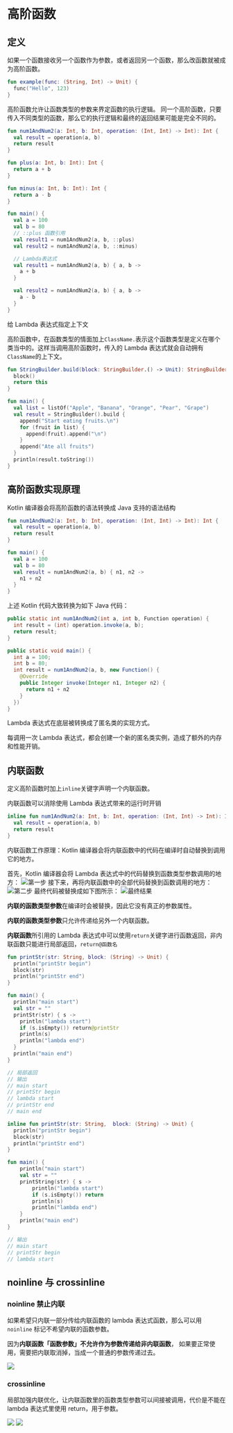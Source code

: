 # 高阶函数

## 定义

如果一个函数接收另一个函数作为参数，或者返回另一个函数，那么改函数就被成为高阶函数。

```kotlin
fun example(func: (String, Int) -> Unit) {
  func("Hello", 123)
}
```

高阶函数允许让函数类型的参数来界定函数的执行逻辑。
同一个高阶函数，只要传入不同类型的函数，那么它的执行逻辑和最终的返回结果可能是完全不同的。

```kotlin
fun num1AndNum2(a: Int, b: Int, operation: (Int, Int) -> Int): Int {
  val result = operation(a, b)
  return result
}

fun plus(a: Int, b: Int): Int {
  return a + b
}

fun minus(a: Int, b: Int): Int {
  return a - b
}

fun main() {
  val a = 100
  val b = 80
  // ::plus 函数引用
  val result1 = num1AndNum2(a, b, ::plus)
  val result2 = num1AndNum2(a, b, ::minus)

  // Lambda表达式
  val result1 = num1AndNum2(a, b) { a, b ->
    a + b
  }

  val result2 = num1AndNum2(a, b) { a, b ->
    a - b
  }
}
```

给 Lambda 表达式指定上下文

高阶函数中，在函数类型的情面加上`ClassName.`表示这个函数类型是定义在哪个类当中的。这样当调用高阶函数时，传入的 Lambda 表达式就会自动拥有`ClassName`的上下文。

```kotlin
fun StringBuilder.build(block: StringBuilder.() -> Unit): StringBuilder {
  block()
  return this
}

fun main() {
  val list = listOf("Apple", "Banana", "Orange", "Pear", "Grape")
  val result = StringBuilder().build {
    append("Start eating fruits.\n")
    for (fruit in list) {
      append(fruit).append("\n")
    }
    append("Ate all fruits")
  }
  println(result.toString())
}
```

## 高阶函数实现原理

Kotlin 编译器会将高阶函数的语法转换成 Java 支持的语法结构

```kotlin
fun num1AndNum2(a: Int, b: Int, operation: (Int, Int) -> Int): Int {
  val result = operation(a, b)
  return result
}

fun main() {
  val a = 100
  val b = 80
  val result = num1AndNum2(a, b) { n1, n2 ->
    n1 + n2
  }
}
```

上述 Kotlin 代码大致转换为如下 Java 代码：

```java
public static int num1AndNum2(int a, int b, Function operation) {
  int result = (int) operation.invoke(a, b);
  return result;
}

public static void main() {
  int a = 100;
  int b = 80;
  int result = num1AndNum2(a, b, new Function() {
    @Override
    public Integer invoke(Integer n1, Integer n2) {
      return n1 + n2
    }
  })
}
```

Lambda 表达式在底层被转换成了匿名类的实现方式。

每调用一次 Lambda 表达式，都会创建一个新的匿名类实例，造成了额外的内存和性能开销。

## 内联函数

定义高阶函数时加上`inline`关键字声明一个内联函数。

内联函数可以消除使用 Lambda 表达式带来的运行时开销

```kotlin
inline fun num1AndNum2(a: Int, b: Int, operation: (Int, Int) -> Int): Int {
  val result = operation(a, b)
  return result
}
```

内联函数工作原理：Kotlin 编译器会将内联函数中的代码在编译时自动替换到调用它的地方。

首先，Kotlin 编译器会将 Lambda 表达式中的代码替换到函数类型参数调用的地方：
![第一步](./assets/011.png)
接下来，再将内联函数中的全部代码替换到函数调用的地方：
![第二步](./assets/012.png)
最终代码被替换成如下图所示：
![最终结果](./assets/013.png)

**内联的函数类型参数**在编译时会被替换，因此它没有真正的参数属性。

**内联的函数类型参数**只允许传递给另外一个内联函数。

**内联函数**所引用的 Lambda 表达式中可以使用`return`关键字进行函数返回，非内联函数只能进行局部返回，`return@函数名`

```kotlin
fun printStr(str: String, block: (String) -> Unit) {
  println("printStr begin")
  block(str)
  println("printStr end")
}

fun main() {
  println("main start")
  val str = ""
  printStr(str) { s ->
    println("lambda start")
    if (s.isEmpty()) return@printStr
    println(s)
    println("lambda end")
  }
  println("main end")
}

// 局部返回
// 输出
// main start
// printStr begin
// lambda start
// printStr end
// main end
```

```kotlin
inline fun printStr(str: String,  block: (String) -> Unit) {
  println("printStr begin")
  block(str)
  println("printStr end")
}

fun main() {
    println("main start")
    val str = ""
    printString(str) { s ->
        println("lambda start")
        if (s.isEmpty()) return
        println(s)
        println("lambda end")
    }
    println("main end")
}

// 输出
// main start
// printStr begin
// lambda start
```

## noinline 与 crossinline

### noinline 禁止内联

如果希望只内联一部分传给内联函数的 lambda 表达式函数，那么可以用 `noinline` 标记不希望内联的函数参数。

因为**内联函数「函数参数」不允许作为参数传递给非内联函数**， 如果要正常使用，需要把内联取消掉，当成一个普通的参数传递过去。

![](./assets/014.webp)

### crossinline

局部加强内联优化，让内联函数里的函数类型参数可以间接被调用，代价是不能在 lambda 表达式里使用 return，用于参数。

![](./assets/015.webp)
![](./assets/016.webp)
